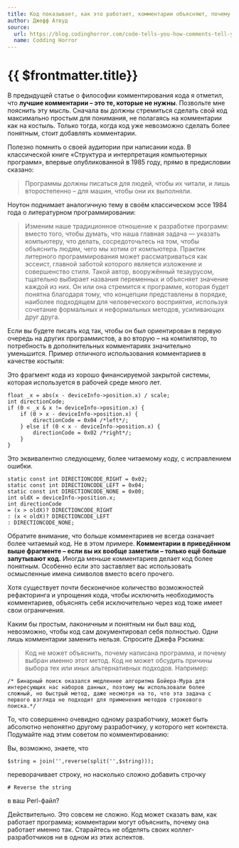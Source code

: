 ```yaml
---
title: Код показывает, как это работает, комментарии объясняют, почему это так
author: Джефф Атвуд
source:
  url: https://blog.codinghorror.com/code-tells-you-how-comments-tell-you-why/
  name: Codding Horror
---
```


# {{ $frontmatter.title}}

<ArticleMeta :author="$frontmatter.author" :source="$frontmatter.source"/>

В предыдущей статье о философии комментирования кода я отметил, что **лучшие комментарии – это те, которые не нужны**. Позвольте мне пояснить эту мысль. Сначала вы должны стремиться сделать свой код максимально простым для понимания, не полагаясь на комментарии как на костыль. Только тогда, когда код уже невозможно сделать более понятным, стоит добавлять комментарии.

Полезно помнить о своей аудитории при написании кода. В классической книге «Структура и интерпретация компьютерных программ», впервые опубликованной в 1985 году, прямо в предисловии сказано:

> Программы должны писаться для людей, чтобы их читали, и лишь второстепенно – для машин, чтобы они их выполняли.

Ноутон поднимает аналогичную тему в своём классическом эссе 1984 года о литературном программировании:

> Изменим наше традиционное отношение к разработке программ: вместо того, чтобы думать, что наша главная задача — указать компьютеру, что делать, сосредоточьтесь на том, чтобы объяснить людям, чего мы хотим от компьютера.
> Практик литерного программирования может рассматриваться как эссеист, главной заботой которого является изложение и совершенство стиля. Такой автор, вооружённый тезаурусом, тщательно выбирает названия переменных и объясняет значение каждой из них. Он или она стремится к программе, которая будет понятна благодаря тому, что концепции представлены в порядке, наиболее подходящем для человеческого восприятия, используя сочетание формальных и неформальных методов, усиливающих друг друга.

Если вы будете писать код так, чтобы он был ориентирован в первую очередь на других программистов, а во вторую – на компилятор, то потребность в дополнительных комментариях значительно уменьшится. Пример отличного использования комментариев в качестве костыля:

Это фрагмент кода из хорошо финансируемой закрытой системы, которая используется в рабочей среде много лет.

```
float _x = abs(x - deviceInfo->position.x) / scale;
int directionCode;
if (0 < _x & x != deviceInfo->position.x) {
    if (0 > x - deviceInfo->position.x) {
        directionCode = 0x04 /*left*/;
    } else if (0 < x - deviceInfo->position.x) {
        directionCode = 0x02 /*right*/;
    }
}
```

Это эквивалентно следующему, более читаемому коду, с исправлением ошибки.

```
static const int DIRECTIONCODE_RIGHT = 0x02;
static const int DIRECTIONCODE_LEFT = 0x04;
static const int DIRECTIONCODE_NONE = 0x00;
int oldX = deviceInfo->position.x;
int directionCode
= (x > oldX)? DIRECTIONCODE_RIGHT
: (x < oldX)? DIRECTIONCODE_LEFT
: DIRECTIONCODE_NONE;
```

Обратите внимание, что больше комментариев не всегда означает более читаемый код. Не в этом примере. **Комментарии в приведённом выше фрагменте – если вы их вообще заметили – только ещё больше запутывают код.** Иногда меньше комментариев делает код более понятным. Особенно если это заставляет вас использовать осмысленные имена символов вместо всего прочего.

Хотя существует почти бесконечное количество возможностей рефакторинга и упрощения кода, чтобы исключить необходимость комментариев, объяснять себя исключительно через код тоже имеет свои ограничения.

Каким бы простым, лаконичным и понятным ни был ваш код, невозможно, чтобы код сам документировал себя полностью. Одни лишь комментарии заменить нельзя. Спросите Джефа Рэскина:

> Код не может объяснить, почему написана программа, и почему выбран именно этот метод. Код не может обсудить причины выбора тех или иных альтернативных подходов. Например:

```
/* Бинарный поиск оказался медленнее алгоритма Бойера-Мура для интересующих нас наборов данных, поэтому мы использовали более сложный, но быстрый метод, даже несмотря на то, что эта задача с первого взгляда не подходит для применения методов строкового поиска.*/
```

То, что совершенно очевидно одному разработчику, может быть абсолютно непонятно другому разработчику, у которого нет контекста. Подумайте над этим советом по комментированию:

Вы, возможно, знаете, что

`$string = join('',reverse(split('',$string)));`

переворачивает строку, но насколько сложно добавить строчку

`# Reverse the string`

в ваш Perl-файл?

Действительно. Это совсем не сложно. Код может сказать вам, как работает программа; комментарии могут объяснить, почему она работает именно так. Старайтесь не обделять своих коллег-разработчиков ни в одном из этих аспектов.
